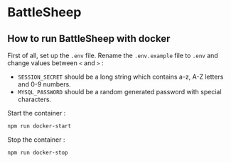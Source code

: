 # BattleSheep

## How to run BattleSheep with docker

First of all, set up the `.env` file. Rename the `.env.example` file to `.env` and change values between `<` and `>` :

* `SESSION_SECRET` should be a long string which contains a-z, A-Z letters and 0-9 numbers.
* `MYSQL_PASSWORD` should be a random generated password with special characters.

Start the container :

```bash
npm run docker-start
```

Stop the container :

```bash
npm run docker-stop
```